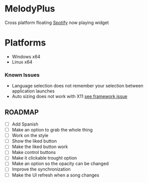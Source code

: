 # MelodyPlus
Cross platform floating [Spotify](https://spotify.com) now playing widget

# Platforms
- Windows x64
- Linux x64

### Known Issues
- Language selection does not remember your selection between application launches
- Auto sizing does not work with X11 [see framework issue](https://github.com/AvaloniaUI/Avalonia/issues/1748) 

## ROADMAP
- [ ] Add Spanish
- [ ] Make an option to grab the whole thing
- [ ] Work on the style
- [ ] Show the liked button
- [ ] Make the liked button work
- [ ] Make control buttons
- [ ] Make it clickable trought option
- [ ] Make an option so the opacity can be changed
- [ ] Improve the synchronization
- [ ] Make the UI refresh when a song changes
